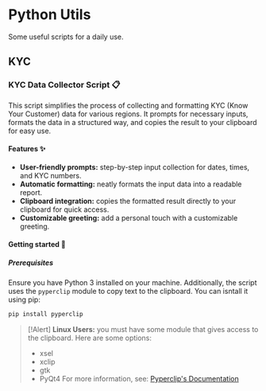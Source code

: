 # Python Utils
Some useful scripts for a daily use.

## KYC

### KYC Data Collector Script :clipboard:

This script simplifies the process of collecting and formatting KYC (Know Your Customer) data for various regions. It prompts for necessary inputs, formats the data in a structured way, and copies the result to your clipboard for easy use.

#### Features :sparkles:

- **User-friendly prompts:** step-by-step input collection for dates, times, and KYC numbers.
- **Automatic formatting:** neatly formats the input data into a readable report.
- **Clipboard integration:** copies the formatted result directly to your clipboard for quick access.
- **Customizable greeting:** add a personal touch with a customizable greeting.

#### Getting started :rocket:

##### Prerequisites

Ensure you have Python 3 installed on your machine. Additionally, the script uses the `pyperclip` module to copy text to the clipboard. You can isntall it using pip:

```sh
pip install pyperclip
```

> [!Alert]
> **Linux Users:** you must have some module that gives access to the clipboard. Here are some options:
> - xsel
> - xclip
> - gtk
> - PyQt4
> For more information, see: [Pyperclip's Documentation](https://pyperclip.readthedocs.io/en/latest/)


